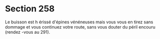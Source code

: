 # Section 258

Le buisson est h érissé d'épines vénéneuses mais vous vous en tirez
sans dommage et vous continuez votre route, sans vous douter du
péril encouru (rendez -vous au  291).